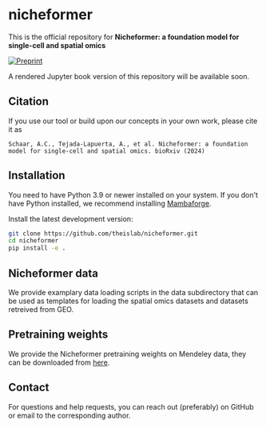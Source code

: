 # nicheformer

This is the official repository for **Nicheformer: a foundation model for single-cell and spatial omics**

[![Preprint](https://img.shields.io/badge/preprint-available-brightgreen)]() &nbsp;

A rendered Jupyter book version of this repository will be available soon.

## Citation

If you use our tool or build upon our concepts in your own work, please cite it as

```
Schaar, A.C., Tejada-Lapuerta, A., et al. Nicheformer: a foundation model for single-cell and spatial omics. bioRxiv (2024)
```

## Installation

You need to have Python 3.9 or newer installed on your system. If you don't have
Python installed, we recommend installing [Mambaforge](https://github.com/conda-forge/miniforge#mambaforge).


<!--
1) Install the latest release of `nicheformer` from `PyPI <https://pypi.org/project/nicheformer/>`_:

```bash
pip install nicheformer
```
-->

Install the latest development version:

```bash
git clone https://github.com/theislab/nicheformer.git
cd nicheformer
pip install -e .
```
## Nicheformer data
We provide examplary data loading scripts in the data subdirectory that can be used as templates for loading the spatial omics datasets and datasets retreived from GEO. 

## Pretraining weights
We provide the Nicheformer pretraining weights on Mendeley data, they can be downloaded from [here](https://data.mendeley.com/preview/87gm9hrgm8?a=d95a6dde-e054-4245-a7eb-0522d6ea7dff). 

## Contact

For questions and help requests, you can reach out (preferably) on GitHub or email to the corresponding author. 



[issue-tracker]: https://github.com/theislab/nicheformer/issues
[changelog]: https://nicheformer.readthedocs.io/latest/changelog.html
[link-docs]: https://nicheformer.readthedocs.io
[link-api]: https://nicheformer.readthedocs.io/latest/api.html
